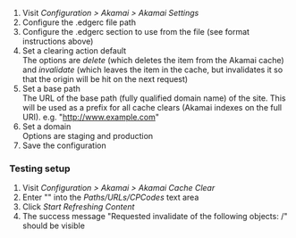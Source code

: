 1. Visit _Configuration > Akamai > Akamai Settings_
2. Configure the .edgerc file path
3. Configure the .edgerc section to use from the file (see format instructions above)
4. Set a clearing action default  
 The options are _delete_ (which deletes the item from the Akamai cache) and _invalidate_ (which leaves the item in the cache, but invalidates it so that the origin will be hit on the next request)
5. Set a base path  
 The URL of the base path (fully qualified domain name) of the site. This will be used as a prefix for all cache clears (Akamai indexes on the full URI). e.g. "<http://www.example.com>"
6. Set a domain  
 Options are staging and production
7. Save the configuration

### Testing setup

1. Visit _Configuration > Akamai > Akamai Cache Clear_
2. Enter "<front>" into the _Paths/URLs/CPCodes_ text area
3. Click _Start Refreshing Content_
4. The success message "Requested invalidate of the following objects: /<front>" should be visible